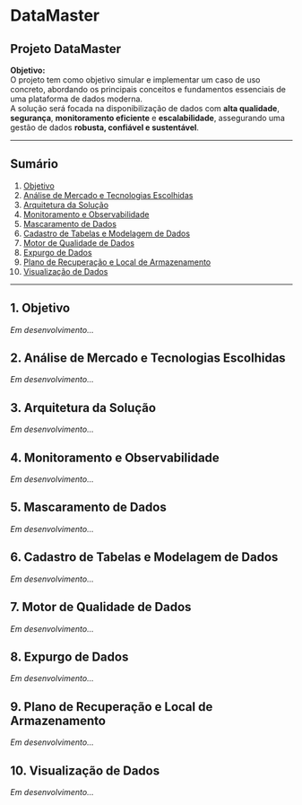 # DataMaster

## Projeto DataMaster

**Objetivo:**  
O projeto tem como objetivo simular e implementar um caso de uso concreto, abordando os principais conceitos e fundamentos essenciais de uma plataforma de dados moderna.  
A solução será focada na disponibilização de dados com **alta qualidade**, **segurança**, **monitoramento eficiente** e **escalabilidade**, assegurando uma gestão de dados **robusta, confiável e sustentável**.

---

## Sumário

1. [Objetivo](#objetivo)  
2. [Análise de Mercado e Tecnologias Escolhidas](#análise-de-mercado-e-tecnologias-escolhidas)  
3. [Arquitetura da Solução](#arquitetura-da-solução)  
4. [Monitoramento e Observabilidade](#monitoramento-e-observabilidade)  
5. [Mascaramento de Dados](#mascaramento-de-dados)  
6. [Cadastro de Tabelas e Modelagem de Dados](#cadastro-de-tabelas-e-modelagem-de-dados)  
7. [Motor de Qualidade de Dados](#motor-de-qualidade-de-dados)  
8. [Expurgo de Dados](#expurgo-de-dados)  
9. [Plano de Recuperação e Local de Armazenamento](#plano-de-recuperação-e-local-de-armazenamento)  
10. [Visualização de Dados](#visualização-de-dados)

---

## 1. Objetivo
*Em desenvolvimento...*

## 2. Análise de Mercado e Tecnologias Escolhidas
*Em desenvolvimento...*

## 3. Arquitetura da Solução
*Em desenvolvimento...*

## 4. Monitoramento e Observabilidade
*Em desenvolvimento...*

## 5. Mascaramento de Dados
*Em desenvolvimento...*

## 6. Cadastro de Tabelas e Modelagem de Dados
*Em desenvolvimento...*

## 7. Motor de Qualidade de Dados
*Em desenvolvimento...*

## 8. Expurgo de Dados
*Em desenvolvimento...*

## 9. Plano de Recuperação e Local de Armazenamento
*Em desenvolvimento...*

## 10. Visualização de Dados
*Em desenvolvimento...*


